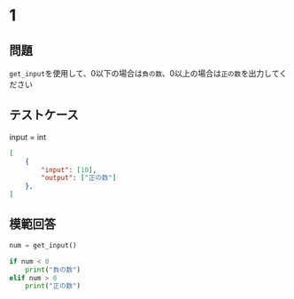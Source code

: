 # 1

## 問題

`get_input`を使用して、0以下の場合は`負の数`、0以上の場合は`正の数`を出力してください

## テストケース
input = int
```json
[
	{
		"input": [10],
		"output": ["正の数"]
  	},
]
```

## 模範回答
```python
num = get_input()

if num < 0
	print("負の数")
elif num > 0
	print("正の数")
```